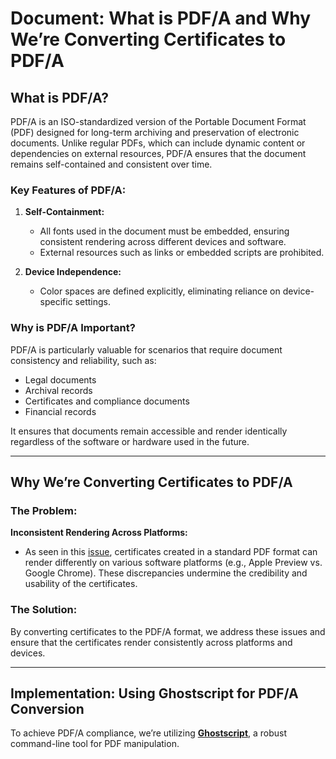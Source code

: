 # Document: What is PDF/A and Why We’re Converting Certificates to PDF/A

## What is PDF/A?

PDF/A is an ISO-standardized version of the Portable Document Format (PDF) designed for long-term archiving and preservation of electronic documents. Unlike regular PDFs, which can include dynamic content or dependencies on external resources, PDF/A ensures that the document remains self-contained and consistent over time. 

### Key Features of PDF/A:
1. **Self-Containment:**
   - All fonts used in the document must be embedded, ensuring consistent rendering across different devices and software.
   - External resources such as links or embedded scripts are prohibited.

2. **Device Independence:**
   - Color spaces are defined explicitly, eliminating reliance on device-specific settings.

### Why is PDF/A Important?

PDF/A is particularly valuable for scenarios that require document consistency and reliability, such as:
- Legal documents
- Archival records
- Certificates and compliance documents
- Financial records

It ensures that documents remain accessible and render identically regardless of the software or hardware used in the future.

---

## Why We’re Converting Certificates to PDF/A

### The Problem:
**Inconsistent Rendering Across Platforms:**
   - As seen in this [issue](https://github.com/Code4GovTech/c4gt-bff/issues/2), certificates created in a standard PDF format can render differently on various software platforms (e.g., Apple Preview vs. Google Chrome). These discrepancies undermine the credibility and usability of the certificates.

### The Solution:
By converting certificates to the PDF/A format, we address these issues and ensure that the certificates render consistently across platforms and devices.

---

## Implementation: Using Ghostscript for PDF/A Conversion

To achieve PDF/A compliance, we’re utilizing **[Ghostscript](https://ghostscript.readthedocs.io/en/latest/Use.html)**, a robust command-line tool for PDF manipulation.
